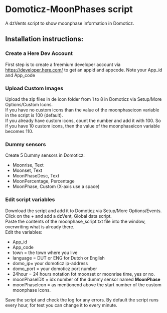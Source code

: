 # Domoticz-MoonPhases script
A dzVents script to show moonphase information in Domoticz.
## Installation instructions:

### Create a Here Dev Account 
First step is to create a freemium developer account via https://developer.here.com/ to get an appid and appcode.
Note your App_id and App_code

### Upload Custom Images
Upload the zip files in de icon folder from 1 to 8 in Domoticz via Setup/More Options/Custom Icons. <br>
If you have no custom icons than the value of the moonphaseicon variable in the script is 100 (default).<br>
If you already have custom icons, count the number and add it with 100. So if you have 10 custom icons, then the value of the moonphaseicon variable becomes 110.

### Dummy sensors
Create 5 Dummy sensors in Domoticz:
- Moonrise, Text
- Moonset, Text
- MoonPhaseDesc, Text
- MoonPercentage, Percentage
- MoonPhase, Custom (X-axis use a space)

### Edit script variables
Download the script and add it to Domoticz via Setup/More Options/Events. Click on the + and add a dzVent, Global data script.<br>
Paste the contents of the moonphase_script.txt file into the window, overwriting what is already there.<br>
Edit the variables:<br>
- App_id
- App_code
- town = the town where you live
- language = DUT or ENG for Dutch or English
- domo_ip= your domoticz ip-address
- domo_port = your domoticz port number
- 24hour = 24 hours notation fot moonset or moonrise time, yes or no.
- moonPhaseIDX = idx number of the dummy sensor named <b>MoonPhase</b>
- moonPhaseIcon = as mentionend above the start number of the custom moonphase icons.

Save the script and check the log for any errors. By default the script runs every hour, for test you can change it to every minute.
